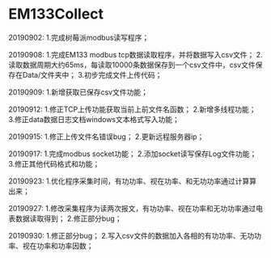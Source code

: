 # EM133Collect
20190902:
1.完成树莓派modbus读写程序；

20190908:
1.完成EM133 modbus tcp数据读取程序，并将数据写入csv文件；
2.读取数据周期大约65ms，每读取10000条数据保存到一个csv文件中，csv文件保存在Data/文件夹中；
3.初步完成文件上传代码；

20190909:
1.新增获取已保存csv文件功能；

20190912:
1.修正TCP上传功能获取当前上前文件名函数；
2.新增多线程功能；
3.修正data数据日志文档windows文本格式写入功能；

20190915:
1.修正上传文件名错误bug；
2.更新远程服务器ip；

20190917:
1.完成modbus socket功能；
2.添加socket读写保存Log文件功能；
3.修正其他代码格式和功能；

20190923:
1.优化程序采集时间，有功功率、视在功率、和无功功率通过计算算出来；

20190927:
1.修改采集程序为读两次报文，有功功率、视在功率和无功功率通过电表数据读取得到；
2.修正部分bug；

20190930:
1.修正部分bug；
2.写入csv文件的数据加入各相的有功功率、无功功率、视在功率和功率因数；
